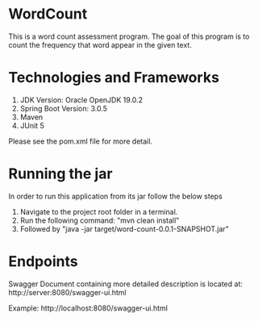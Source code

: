 # WordCount
This is a word count assessment program. The goal of this program is to count the frequency that word appear in  the given text.

# Technologies and Frameworks
1) JDK Version: Oracle OpenJDK 19.0.2
2) Spring Boot Version: 3.0.5
3) Maven
4) JUnit 5

Please see the pom.xml file for more detail.

# Running the jar
In order to run this application from its jar follow the below steps
1) Navigate to the project root folder in a terminal.
2) Run the following command: "mvn clean install"
3) Followed by "java -jar target/word-count-0.0.1-SNAPSHOT.jar"


# Endpoints
Swagger Document containing more detailed description is located at: http://server:8080/swagger-ui.html

Example: http://localhost:8080/swagger-ui.html



